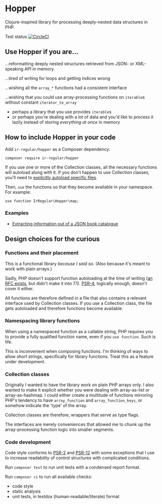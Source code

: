 # Hopper

Clojure-inspired library for processing deeply-nested data structures in PHP.

Test status [![CircleCI](https://circleci.com/gh/ir-regular/hopper/tree/master.svg?style=svg)](https://circleci.com/gh/ir-regular/hopper/tree/master)

## Use Hopper if you are...

...reformatting deeply nested structures retrieved from JSON- or XML-speaking API in memory.

...tired of writing for loops and getting indices wrong

...wishing all the `array_*` functions had a consistent interface

...wishing that you could use array-processing functions on `iterable`s
without constant `iterator_to_array`
- perhaps a library that you use provides `iterable`s
- or perhaps you're dealing with a _lot_ of data and you'd like to
    process it lazily instead of storing _everything at once_ in memory

## How to include Hopper in your code

Add `ir-regular/hopper` as a Composer dependency:

`composer require ir-regular/hopper`

If you use one or more of the Collection classes, all the necessary functions will autoload along with it. If you don't
happen to use Collection classes, you'll need to [explicitly autoload specific files](https://getcomposer.org/doc/04-schema.md#files).

Then, `use` the functions so that they become available in your namespace. For example:

`use function IrRegular\Hopper\map;`

### Examples

- [Extracting information out of a JSON book catalogue](https://github.com/ir-regular/hopper/blob/master/examples/book-catalog.php)

## Design choices for the curious

### Functions and their placement

This is a functional library _because I said so_. (Also because it's meant to work with plain arrays.)

Sadly, PHP doesn't support function autoloading at the time of writing ([an RFC exists](https://wiki.php.net/rfc/function_autoloading), but didn't make it into 7.1).
[PSR-4](https://www.php-fig.org/psr/psr-4/), logically enough, doesn't cover it either.

All functions are therefore defined in a file that also contains a relevant interface
used by Collection classes. If you use a Collection class, the file gets autoloaded and therefore functions
become available. 

### Namespacing library functions

When using a namespaced function as a callable string, PHP requires you to provide
a fully qualified function name, even if you `use function`. Such is life.

This is inconvenient when composing functions. I'm thinking of ways to allow short strings,
specifically for library functions. Treat this as a feature under development.
 
### Collection classes

Originally I wanted to have the library work on plain PHP arrays only. I also wanted to make it explicit whether you
were dealing with array-as-list or array-as-hashmap. I could either create a multitude of functions mirroring PHP's
tendency to have `array_function` and `array_function_keys`, or somehow indicate the 'type' of the array.

Collection classes are therefore, wrappers that serve as type flags.

The interfaces are merely conveniences that allowed me to chunk up the array-processing function logic
into smaller segments.

### Code development

Code style conforms to [PSR-2](https://www.php-fig.org/psr/psr-2/)
and [PSR-12](https://github.com/php-fig/fig-standards/blob/master/proposed/extended-coding-style-guide.md)
with some exceptions that I use to increase readability of control structures
with complicated conditions.

Run `composer test` to run unit tests with a condensed report format.

Run `composer ci` to run all available checks:
- code style
- static analysis
- unit tests, in testdox (human-readable/literate) format 
